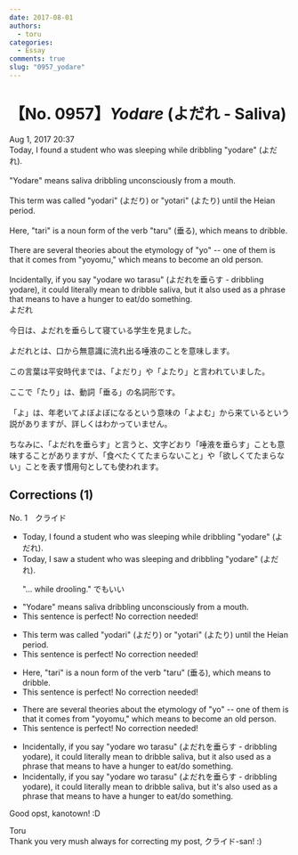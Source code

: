 ```yaml
---
date: 2017-08-01
authors:
  - toru
categories:
  - Essay
comments: true
slug: "0957_yodare"
---
```


# 【No. 0957】<strong><em>Yodare</strong></em> (よだれ - Saliva)
<div class="date">Aug 1, 2017 20:37</div>
<div id="post"><div id="body_show_ori">
Today, I found a student who was sleeping while dribbling "yodare" (よだれ).<br/><br/>"Yodare" means saliva dribbling unconsciously from a mouth.<br/><br/>This term was called "yodari" (よだり) or "yotari" (よたり) until the Heian period.<br/><br/>Here, "tari" is a noun form of the verb "taru" (垂る), which means to dribble.<br/><br/>There are several theories about the etymology of "yo" -- one of them is that it comes from "yoyomu," which means to become an old person.<br/><br/>Incidentally, if you say "yodare wo tarasu" (よだれを垂らす - dribbling yodare), it could literally mean to dribble saliva, but it also used as a phrase that means to have a hunger to eat/do something.
</div></div>

<!-- more -->

<div id="post_ja"><div id="body_show_mo">
よだれ<br/><br/>今日は、よだれを垂らして寝ている学生を見ました。<br/><br/>よだれとは、口から無意識に流れ出る唾液のことを意味します。<br/><br/>この言葉は平安時代までは、「よだり」や「よたり」と言われていました。<br/><br/>ここで「たり」は、動詞「垂る」の名詞形です。<br/><br/>「よ」は、年老いてよぼよぼになるという意味の「よよむ」から来ているという説がありますが、詳しくはわかっていません。<br/><br/>ちなみに、「よだれを垂らす」と言うと、文字どおり「唾液を垂らす」ことも意味することがありますが、「食べたくてたまらないこと」や「欲しくてたまらない」ことを表す慣用句としても使われます。
</div></div>

## Corrections (1)
<div id="block"><div class="first_name"> No. 1　<span class="just_name">クライド</span></div><div id="block2">
<ul class="correction_field">
<li class="incorrect">Today, I found a student who was sleeping while dribbling "yodare" (よだれ).</li>
<li class="corrected correct">
Today, I <span class="f_blue">saw</span> a student who was sleeping <span class="f_blue">and</span> dribbling "yodare" (よだれ).
<p class="correction_comment">"... while drooling." でもいい</p>
</li>
</ul>
<ul class="correction_field">
<li class="incorrect">"Yodare" means saliva dribbling unconsciously from a mouth.</li>
<li class="corrected perfect">This sentence is perfect! No correction needed!</li>
</ul>
<ul class="correction_field">
<li class="incorrect">This term was called "yodari" (よだり) or "yotari" (よたり) until the Heian period.</li>
<li class="corrected perfect">This sentence is perfect! No correction needed!</li>
</ul>
<ul class="correction_field">
<li class="incorrect">Here, "tari" is a noun form of the verb "taru" (垂る), which means to dribble.</li>
<li class="corrected perfect">This sentence is perfect! No correction needed!</li>
</ul>
<ul class="correction_field">
<li class="incorrect">There are several theories about the etymology of "yo" -- one of them is that it comes from "yoyomu," which means to become an old person.</li>
<li class="corrected perfect">This sentence is perfect! No correction needed!</li>
</ul>
<ul class="correction_field">
<li class="incorrect">Incidentally, if you say "yodare wo tarasu" (よだれを垂らす - dribbling yodare), it could literally mean to dribble saliva, but it also used as a phrase that means to have a hunger to eat/do something.</li>
<li class="corrected correct">
Incidentally, if you say "yodare wo tarasu" (よだれを垂らす - dribbling yodare), it could literally mean to dribble saliva, but it<span class="f_blue">'s</span> also used as a phrase that means to have a hunger to eat/do something.
</li>
</ul>
<p class="comment_small">
 Good opst, kanotown! :D
</p>

</div><div class="name"><span class="just_name">Toru</span><br>
Thank you very mush always for correcting my post, クライド-san! :)
</div>
</div>
